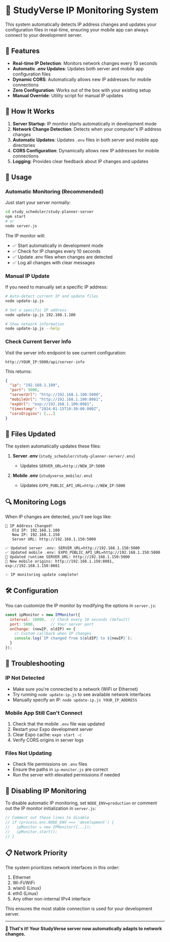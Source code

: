 # 🔄 StudyVerse IP Monitoring System

This system automatically detects IP address changes and updates your configuration files in real-time, ensuring your mobile app can always connect to your development server.

## 🚀 Features

- **Real-time IP Detection**: Monitors network changes every 10 seconds
- **Automatic .env Updates**: Updates both server and mobile app configuration files
- **Dynamic CORS**: Automatically allows new IP addresses for mobile connections
- **Zero Configuration**: Works out of the box with your existing setup
- **Manual Override**: Utility script for manual IP updates

## 📱 How It Works

1. **Server Startup**: IP monitor starts automatically in development mode
2. **Network Change Detection**: Detects when your computer's IP address changes
3. **Automatic Updates**: Updates `.env` files in both server and mobile app directories
4. **CORS Configuration**: Dynamically allows new IP addresses for mobile connections
5. **Logging**: Provides clear feedback about IP changes and updates

## 🔧 Usage

### Automatic Monitoring (Recommended)

Just start your server normally:

```bash
cd study_scheduler/study-planner-server
npm start
# or
node server.js
```

The IP monitor will:
- ✅ Start automatically in development mode
- ✅ Check for IP changes every 10 seconds
- ✅ Update .env files when changes are detected
- ✅ Log all changes with clear messages

### Manual IP Update

If you need to manually set a specific IP address:

```bash
# Auto-detect current IP and update files
node update-ip.js

# Set a specific IP address
node update-ip.js 192.168.1.100

# Show network information
node update-ip.js --help
```

### Check Current Server Info

Visit the server info endpoint to see current configuration:

```
http://YOUR_IP:5000/api/server-info
```

This returns:
```json
{
  "ip": "192.168.1.100",
  "port": 5000,
  "serverUrl": "http://192.168.1.100:5000",
  "mobileUrl": "http://192.168.1.100:8081",
  "expUrl": "exp://192.168.1.100:8081",
  "timestamp": "2024-01-15T10:30:00.000Z",
  "corsOrigins": [...]
}
```

## 📁 Files Updated

The system automatically updates these files:

1. **Server .env** (`study_scheduler/study-planner-server/.env`)
   - Updates `SERVER_URL=http://NEW_IP:5000`

2. **Mobile .env** (`studyverse_mobile/.env`)
   - Updates `EXPO_PUBLIC_API_URL=http://NEW_IP:5000`

## 🔍 Monitoring Logs

When IP changes are detected, you'll see logs like:

```
🔄 IP Address Changed!
   Old IP: 192.168.1.100
   New IP: 192.168.1.150
   Server URL: http://192.168.1.150:5000

✅ Updated server .env: SERVER_URL=http://192.168.1.150:5000
✅ Updated mobile .env: EXPO_PUBLIC_API_URL=http://192.168.1.150:5000
🔄 Updated runtime SERVER_URL: http://192.168.1.150:5000
📱 New mobile origins: http://192.168.1.150:8081, exp://192.168.1.150:8081

✨ IP monitoring update complete!
```

## 🛠️ Configuration

You can customize the IP monitor by modifying the options in `server.js`:

```javascript
const ipMonitor = new IPMonitor({
  interval: 10000,  // Check every 10 seconds (default)
  port: 5000,       // Your server port
  onChange: (newIP, oldIP) => {
    // Custom callback when IP changes
    console.log(`IP changed from ${oldIP} to ${newIP}`);
  }
});
```

## 🔧 Troubleshooting

### IP Not Detected
- Make sure you're connected to a network (WiFi or Ethernet)
- Try running `node update-ip.js` to see available network interfaces
- Manually specify an IP: `node update-ip.js YOUR_IP_ADDRESS`

### Mobile App Still Can't Connect
1. Check that the mobile `.env` file was updated
2. Restart your Expo development server
3. Clear Expo cache: `expo start -c`
4. Verify CORS origins in server logs

### Files Not Updating
- Check file permissions on `.env` files
- Ensure the paths in `ip-monitor.js` are correct
- Run the server with elevated permissions if needed

## 🚫 Disabling IP Monitoring

To disable automatic IP monitoring, set `NODE_ENV=production` or comment out the IP monitor initialization in `server.js`:

```javascript
// Comment out these lines to disable
// if (process.env.NODE_ENV === 'development') {
//   ipMonitor = new IPMonitor({...});
//   ipMonitor.start();
// }
```

## 📋 Network Priority

The system prioritizes network interfaces in this order:
1. Ethernet
2. Wi-Fi/WiFi
3. wlan0 (Linux)
4. eth0 (Linux)
5. Any other non-internal IPv4 interface

This ensures the most stable connection is used for your development server.

---

**🎉 That's it! Your StudyVerse server now automatically adapts to network changes.**

